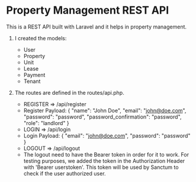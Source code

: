 # Property Management REST API

This is a REST API built with Laravel and it helps in property management.

1. I created the models:

    - User
    - Property
    - Unit
    - Lease
    - Payment
    - Tenant

2. The routes are defined in the routes/api.php.
    - REGISTER => /api/register
    - Register Payload:
      {
      "name": "John Doe",
      "email": "john@doe.com",
      "password": "password",
      "password_confirmation": "password",
      "role": "landlord"
      }
    - LOGIN => /api/login
    - Login Payload:
      {
      "email": "john@doe.com",
      "password": "password"
      }
    - LOGOUT => /api/logout
    - The logout need to have the Bearer token in order for it to work. For testing purposes, we added the token in the Authorization Header with 'Bearer userstoken'. This token will be used by Sanctum to check if the user authorized user.
